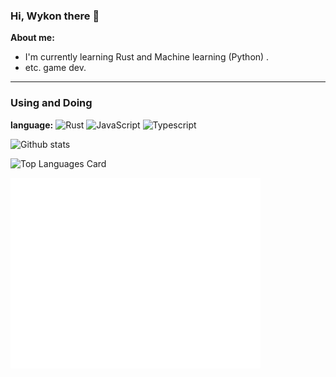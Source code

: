 ### Hi, Wykon there 👋
**About me:**
+ I'm currently learning Rust and Machine learning (Python) .
+ etc. game dev.
---

### Using and Doing
**language:**
![Rust](http://img.shields.io/badge/-Rust-D2B48?style=flat-square&logo=Rust&logoColor=000000)
![JavaScript](https://img.shields.io/badge/-JavaScript-%23F7DF1C?style=flat-square&logo=javascript&logoColor=ffff4a&color=d1b01f)
![Typescript](http://img.shields.io/badge/-Typescript-ff69b4?style=flat-square&logo=Typescript&logoColor=white)

![Github stats](https://github-readme-stats.vercel.app/api?username=weykon&theme=solarized-light&show_icons=true&count_private=true&include_all_commits=true)

![Top Languages Card](https://github-readme-stats.vercel.app/api/top-langs/?username=weykon&layout=compact)

<img align="center" src="/github-metrics.svg" alt="Metrics" width="400">